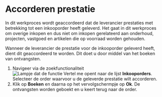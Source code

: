 # Accorderen prestatie

In dit werkproces wordt geaccordeerd dat de leverancier prestaties met betrekking tot een inkooporder heeft geleverd. Het gaat in dit werkproces om overige inkopen en dus niet om inkopen gerelateerd aan onderhoud, projecten, vastgoed en artikelen die op voorraad worden gehouden.

Wanneer de leverancier de prestatie voor de inkooporder geleverd heeft, dient dit geaccordeerd te worden. Dit doet u door middel van het boeken van ontvangsten. 

1. Navigeer via de zoekfunctionaliteit ![Lampje dat de functie Vertel me opent](https://docs.microsoft.com/nl-NL/dynamics365/business-central/media/ui-search/search_small.png "Vertel me wat u wilt doen")  naar de lijst **Inkooporders**. Selecteer de order waarvoor u de geleverde prestatie wilt accorderen. 
2. Klik op **Boeken** en daarna op het vervolgschermpje op **Ok**. De ontvangsten worden geboekt en u keert terug naar de order.
<!--stackedit_data:
eyJoaXN0b3J5IjpbLTEzNzM5MTQxMTMsMTIxNzczMzAxMiwtMT
kyMjIxMTUxLDU5ODI2MzgwOSw0NzI5ODA1MDAsLTcyMDMxOTQ0
OSwtNzAzNTkzNDQzXX0=
-->